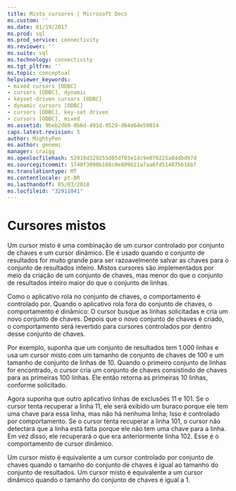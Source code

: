 ```yaml
---
title: Misto cursores | Microsoft Docs
ms.custom: ''
ms.date: 01/19/2017
ms.prod: sql
ms.prod_service: connectivity
ms.reviewer: ''
ms.suite: sql
ms.technology: connectivity
ms.tgt_pltfrm: ''
ms.topic: conceptual
helpviewer_keywords:
- mixed cursors [ODBC]
- cursors [ODBC], dynamic
- keyset-driven cursors [ODBC]
- dynamic cursors [ODBC]
- cursors [ODBC], key-set driven
- cursors [ODBC], mixed
ms.assetid: 9beb2db9-0b6d-491d-9529-d64e64e59014
caps.latest.revision: 5
author: MightyPen
ms.author: genemi
manager: craigg
ms.openlocfilehash: 52018d329255d05df03e1dc9e070225a84dbd97d
ms.sourcegitcommit: 1740f3090b168c0e809611a7aa6fd514075616bf
ms.translationtype: MT
ms.contentlocale: pt-BR
ms.lasthandoff: 05/03/2018
ms.locfileid: "32911041"
---
```

# <a name="mixed-cursors"></a>Cursores mistos
Um cursor misto é uma combinação de um cursor controlado por conjunto de chaves e um cursor dinâmico. Ele é usado quando o conjunto de resultados for muito grande para ser razoavelmente salvar as chaves para o conjunto de resultados inteiro. Mistos cursores são implementados por meio da criação de um conjunto de chaves, mas menor do que o conjunto de resultados inteiro maior do que o conjunto de linhas.  
  
 Como o aplicativo rola no conjunto de chaves, o comportamento é controlado por. Quando o aplicativo rola fora do conjunto de chaves, o comportamento é dinâmico: O cursor busque as linhas solicitadas e cria um novo conjunto de chaves. Depois que o novo conjunto de chaves é criado, o comportamento será revertido para cursores controlados por dentro desse conjunto de chaves.  
  
 Por exemplo, suponha que um conjunto de resultados tem 1.000 linhas e usa um cursor misto com um tamanho de conjunto de chaves de 100 e um tamanho de conjunto de linhas de 10. Quando o primeiro conjunto de linhas for encontrado, o cursor cria um conjunto de chaves consistindo de chaves para as primeiras 100 linhas. Ele então retorna as primeiras 10 linhas, conforme solicitado.  
  
 Agora suponha que outro aplicativo linhas de exclusões 11 e 101. Se o cursor tenta recuperar a linha 11, ele será exibido um buraco porque ele tem uma chave para essa linha, mas não há nenhuma linha; Isso é controlado por comportamento. Se o cursor tenta recuperar a linha 101, o cursor não detectará que a linha está falta porque ele não tem uma chave para a linha. Em vez disso, ele recuperará o que era anteriormente linha 102. Esse é o comportamento de cursor dinâmico.  
  
 Um cursor misto é equivalente a um cursor controlado por conjunto de chaves quando o tamanho do conjunto de chaves é igual ao tamanho do conjunto de resultados. Um cursor misto é equivalente a um cursor dinâmico quando o tamanho do conjunto de chaves é igual a 1.
